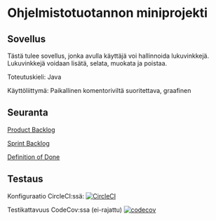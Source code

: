 # Ohjelmistotuotannon miniprojekti

## Sovellus

Tästä tulee sovellus, jonka avulla käyttäjä voi hallinnoida lukuvinkkejä. Lukuvinkkejä voidaan lisätä, selata, muokata ja poistaa.

Toteutuskieli: Java

Käyttöliittymä: Paikallinen komentoriviltä suoritettava, graafinen

## Seuranta

[Product Backlog](https://github.com/fir3porkkana/ohtuMiniParas/blob/master/Documentation/userStory.md)

[Sprint Backlog](https://docs.google.com/spreadsheets/d/1xw16uQBEmb93MxG8sn8DBW7L4hb3ol44io-by8Mnahs/edit?usp=sharing)

[Definition of Done](https://github.com/fir3porkkana/ohtuMiniParas/blob/master/Documentation/definitionOfDone.md)

## Testaus

Konfiguraatio CircleCI:ssä: [![CircleCI](https://circleci.com/gh/fir3porkkana/ohtuMiniParas.svg?style=svg)](https://circleci.com/gh/fir3porkkana/ohtuMiniParas)

Testikattavuus CodeCov:ssa (ei-rajattu) [![codecov](https://codecov.io/gh/fir3porkkana/ohtuMiniParas/branch/master/graph/badge.svg)](https://codecov.io/gh/fir3porkkana/ohtuMiniParas)
